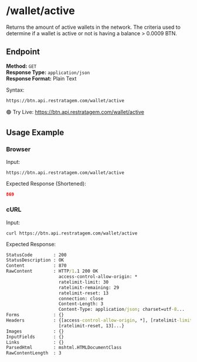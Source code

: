 # /wallet/active

Returns the amount of active wallets in the network. The criteria used to determine if a wallet is active or not is having a balance > 0.0009 BTN.

## Endpoint

**Method:** `GET`  
**Response Type:** `application/json`  
**Response Format:** Plain Text

Syntax:

```
https://btn.api.restratagem.com/wallet/active
```

🟢 Try Live:
https://btn.api.restratagem.com/wallet/active

## Usage Example

### Browser

Input:
```
https://btn.api.restratagem.com/wallet/active
```

Expected Response (Shortened):

```json
869
```

### cURL

Input:
```
curl https://btn.api.restratagem.com/wallet/active
```

Expected Response:
```cmd
StatusCode        : 200
StatusDescription : OK
Content           : 870
RawContent        : HTTP/1.1 200 OK
                    access-control-allow-origin: *
                    ratelimit-limit: 30
                    ratelimit-remaining: 29
                    ratelimit-reset: 13
                    connection: close
                    Content-Length: 3
                    Content-Type: application/json; charset=utf-8...
Forms             : {}
Headers           : {[access-control-allow-origin, *], [ratelimit-limit, 30], [ratelimit-remaining, 29],
                    [ratelimit-reset, 13]...}
Images            : {}
InputFields       : {}
Links             : {}
ParsedHtml        : mshtml.HTMLDocumentClass
RawContentLength  : 3
```